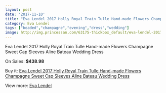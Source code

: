 ```yaml
---
layout: post
date: '2017-11-10'
title: "Eva Lendel 2017 Holly Royal Train Tulle Hand-made Flowers Champagne Sweet Cap Sleeves Aline Bateau Wedding Dress"
category: Eva Lendel
tags: ["beaded","champagne","evening","dress","wedding"]
image: http://img.princessan.com/63175-thickbox_default/eva-lendel-2017-holly-royal-train-tulle-hand-made-flowers-champagne-sweet-cap-sleeves-aline-bateau-wedding-dress.jpg
---
```

Eva Lendel 2017 Holly Royal Train Tulle Hand-made Flowers Champagne Sweet Cap Sleeves Aline Bateau Wedding Dress

On Sales: **$438.98**
<a href="https://www.princessan.com/en/eva-lendel/28148-eva-lendel-2017-holly-royal-train-tulle-hand-made-flowers-champagne-sweet-cap-sleeves-aline-bateau-wedding-dress.html"><amp-img layout="responsive" width="600" height="600" src="//img.princessan.com/63175-thickbox_default/eva-lendel-2017-holly-royal-train-tulle-hand-made-flowers-champagne-sweet-cap-sleeves-aline-bateau-wedding-dress.jpg" alt="Eva Lendel 2017 Holly Royal Train Tulle Hand-made Flowers Champagne Sweet Cap Sleeves Aline Bateau Wedding Dress 0" /></a>
<a href="https://www.princessan.com/en/eva-lendel/28148-eva-lendel-2017-holly-royal-train-tulle-hand-made-flowers-champagne-sweet-cap-sleeves-aline-bateau-wedding-dress.html"><amp-img layout="responsive" width="600" height="600" src="//img.princessan.com/63180-thickbox_default/eva-lendel-2017-holly-royal-train-tulle-hand-made-flowers-champagne-sweet-cap-sleeves-aline-bateau-wedding-dress.jpg" alt="Eva Lendel 2017 Holly Royal Train Tulle Hand-made Flowers Champagne Sweet Cap Sleeves Aline Bateau Wedding Dress 1" /></a>
<a href="https://www.princessan.com/en/eva-lendel/28148-eva-lendel-2017-holly-royal-train-tulle-hand-made-flowers-champagne-sweet-cap-sleeves-aline-bateau-wedding-dress.html"><amp-img layout="responsive" width="600" height="600" src="//img.princessan.com/63179-thickbox_default/eva-lendel-2017-holly-royal-train-tulle-hand-made-flowers-champagne-sweet-cap-sleeves-aline-bateau-wedding-dress.jpg" alt="Eva Lendel 2017 Holly Royal Train Tulle Hand-made Flowers Champagne Sweet Cap Sleeves Aline Bateau Wedding Dress 2" /></a>
<a href="https://www.princessan.com/en/eva-lendel/28148-eva-lendel-2017-holly-royal-train-tulle-hand-made-flowers-champagne-sweet-cap-sleeves-aline-bateau-wedding-dress.html"><amp-img layout="responsive" width="600" height="600" src="//img.princessan.com/63178-thickbox_default/eva-lendel-2017-holly-royal-train-tulle-hand-made-flowers-champagne-sweet-cap-sleeves-aline-bateau-wedding-dress.jpg" alt="Eva Lendel 2017 Holly Royal Train Tulle Hand-made Flowers Champagne Sweet Cap Sleeves Aline Bateau Wedding Dress 3" /></a>
<a href="https://www.princessan.com/en/eva-lendel/28148-eva-lendel-2017-holly-royal-train-tulle-hand-made-flowers-champagne-sweet-cap-sleeves-aline-bateau-wedding-dress.html"><amp-img layout="responsive" width="600" height="600" src="//img.princessan.com/63177-thickbox_default/eva-lendel-2017-holly-royal-train-tulle-hand-made-flowers-champagne-sweet-cap-sleeves-aline-bateau-wedding-dress.jpg" alt="Eva Lendel 2017 Holly Royal Train Tulle Hand-made Flowers Champagne Sweet Cap Sleeves Aline Bateau Wedding Dress 4" /></a>
<a href="https://www.princessan.com/en/eva-lendel/28148-eva-lendel-2017-holly-royal-train-tulle-hand-made-flowers-champagne-sweet-cap-sleeves-aline-bateau-wedding-dress.html"><amp-img layout="responsive" width="600" height="600" src="//img.princessan.com/63176-thickbox_default/eva-lendel-2017-holly-royal-train-tulle-hand-made-flowers-champagne-sweet-cap-sleeves-aline-bateau-wedding-dress.jpg" alt="Eva Lendel 2017 Holly Royal Train Tulle Hand-made Flowers Champagne Sweet Cap Sleeves Aline Bateau Wedding Dress 5" /></a>

Buy it: [Eva Lendel 2017 Holly Royal Train Tulle Hand-made Flowers Champagne Sweet Cap Sleeves Aline Bateau Wedding Dress](https://www.princessan.com/en/eva-lendel/28148-eva-lendel-2017-holly-royal-train-tulle-hand-made-flowers-champagne-sweet-cap-sleeves-aline-bateau-wedding-dress.html "Eva Lendel 2017 Holly Royal Train Tulle Hand-made Flowers Champagne Sweet Cap Sleeves Aline Bateau Wedding Dress")

View more: [Eva Lendel](https://www.princessan.com/en/266-eva-lendel "Eva Lendel")